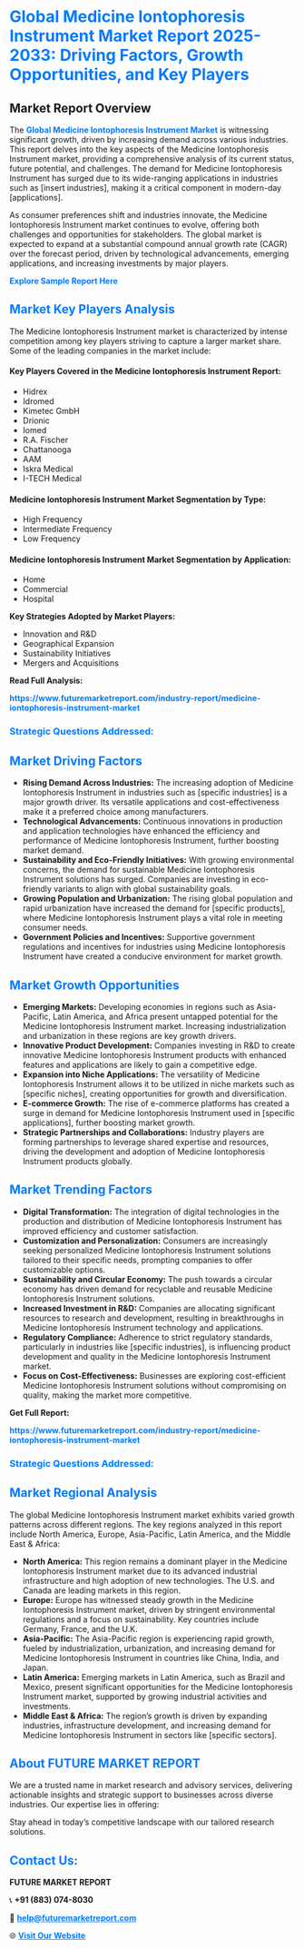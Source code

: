 <h1 style="color: #007BFF;">Global Medicine Iontophoresis Instrument Market Report 2025-2033: Driving Factors, Growth Opportunities, and Key Players</h1>

<section id="overview">
<h2>Market Report Overview</h2>
<p>The <a href="https://www.futuremarketreport.com/industry-report/medicine-iontophoresis-instrument-market" style="color: #007BFF; text-decoration: none;"><strong>Global Medicine Iontophoresis Instrument Market</strong></a> is witnessing significant growth, driven by increasing demand across various industries. This report delves into the key aspects of the Medicine Iontophoresis Instrument market, providing a comprehensive analysis of its current status, future potential, and challenges. The demand for Medicine Iontophoresis Instrument has surged due to its wide-ranging applications in industries such as [insert industries], making it a critical component in modern-day [applications].</p>
<p>As consumer preferences shift and industries innovate, the Medicine Iontophoresis Instrument market continues to evolve, offering both challenges and opportunities for stakeholders. The global market is expected to expand at a substantial compound annual growth rate (CAGR) over the forecast period, driven by technological advancements, emerging applications, and increasing investments by major players.</p>
</section>

<section id="overview">
<p><a href="https://www.futuremarketreport.com/request-sample/reportId=96982" style="color: #007BFF; text-decoration: none;"><strong>Explore Sample Report Here</strong></a></p>
</section>

<section id="key-players">
<h2 style="color: #007BFF;">Market Key Players Analysis</h2>
<p>The Medicine Iontophoresis Instrument market is characterized by intense competition among key players striving to capture a larger market share. Some of the leading companies in the market include:</p>
<h4>Key Players Covered in the Medicine Iontophoresis Instrument Report:</h4>
<ul><li>Hidrex</li><li>Idromed</li><li>Kimetec GmbH</li><li>Drionic</li><li>Iomed</li><li>R.A. Fischer</li><li>Chattanooga</li><li>AAM</li><li>Iskra Medical</li><li>I-TECH Medical</li></ul>
<h4>Medicine Iontophoresis Instrument Market Segmentation by Type:</h4>
<ul><li>High Frequency</li><li>Intermediate Frequency</li><li>Low Frequency</li></ul>

<h4>Medicine Iontophoresis Instrument Market Segmentation by Application:</h4>
<ul><li>Home</li><li>Commercial</li><li>Hospital</li></ul>
<p><strong>Key Strategies Adopted by Market Players:</strong></p>
<ul>
<li>Innovation and R&D</li>
<li>Geographical Expansion</li>
<li>Sustainability Initiatives</li>
<li>Mergers and Acquisitions</li>
</ul>
</section>

<section>
<p><strong>Read Full Analysis: </strong></p><a href="https://www.futuremarketreport.com/industry-report/medicine-iontophoresis-instrument-market" style="color: #007BFF; text-decoration: none;"><strong>https://www.futuremarketreport.com/industry-report/medicine-iontophoresis-instrument-market</strong></a>
<h3 style="color: #007BFF;">Strategic Questions Addressed:</h3>
</section>

<section id="driving-factors">
<h2 style="color: #007BFF;">Market Driving Factors</h2>
<ul>
<li><strong>Rising Demand Across Industries:</strong> The increasing adoption of Medicine Iontophoresis Instrument in industries such as [specific industries] is a major growth driver. Its versatile applications and cost-effectiveness make it a preferred choice among manufacturers.</li>
<li><strong>Technological Advancements:</strong> Continuous innovations in production and application technologies have enhanced the efficiency and performance of Medicine Iontophoresis Instrument, further boosting market demand.</li>
<li><strong>Sustainability and Eco-Friendly Initiatives:</strong> With growing environmental concerns, the demand for sustainable Medicine Iontophoresis Instrument solutions has surged. Companies are investing in eco-friendly variants to align with global sustainability goals.</li>
<li><strong>Growing Population and Urbanization:</strong> The rising global population and rapid urbanization have increased the demand for [specific products], where Medicine Iontophoresis Instrument plays a vital role in meeting consumer needs.</li>
<li><strong>Government Policies and Incentives:</strong> Supportive government regulations and incentives for industries using Medicine Iontophoresis Instrument have created a conducive environment for market growth.</li>
</ul>
</section>

<section id="growth-opportunities">
<h2 style="color: #007BFF;">Market Growth Opportunities</h2>
<ul>
<li><strong>Emerging Markets:</strong> Developing economies in regions such as Asia-Pacific, Latin America, and Africa present untapped potential for the Medicine Iontophoresis Instrument market. Increasing industrialization and urbanization in these regions are key growth drivers.</li>
<li><strong>Innovative Product Development:</strong> Companies investing in R&D to create innovative Medicine Iontophoresis Instrument products with enhanced features and applications are likely to gain a competitive edge.</li>
<li><strong>Expansion into Niche Applications:</strong> The versatility of Medicine Iontophoresis Instrument allows it to be utilized in niche markets such as [specific niches], creating opportunities for growth and diversification.</li>
<li><strong>E-commerce Growth:</strong> The rise of e-commerce platforms has created a surge in demand for Medicine Iontophoresis Instrument used in [specific applications], further boosting market growth.</li>
<li><strong>Strategic Partnerships and Collaborations:</strong> Industry players are forming partnerships to leverage shared expertise and resources, driving the development and adoption of Medicine Iontophoresis Instrument products globally.</li>
</ul>
</section>

<section id="trending-factors">
<h2 style="color: #007BFF;">Market Trending Factors</h2>
<ul>
<li><strong>Digital Transformation:</strong> The integration of digital technologies in the production and distribution of Medicine Iontophoresis Instrument has improved efficiency and customer satisfaction.</li>
<li><strong>Customization and Personalization:</strong> Consumers are increasingly seeking personalized Medicine Iontophoresis Instrument solutions tailored to their specific needs, prompting companies to offer customizable options.</li>
<li><strong>Sustainability and Circular Economy:</strong> The push towards a circular economy has driven demand for recyclable and reusable Medicine Iontophoresis Instrument solutions.</li>
<li><strong>Increased Investment in R&D:</strong> Companies are allocating significant resources to research and development, resulting in breakthroughs in Medicine Iontophoresis Instrument technology and applications.</li>
<li><strong>Regulatory Compliance:</strong> Adherence to strict regulatory standards, particularly in industries like [specific industries], is influencing product development and quality in the Medicine Iontophoresis Instrument market.</li>
<li><strong>Focus on Cost-Effectiveness:</strong> Businesses are exploring cost-efficient Medicine Iontophoresis Instrument solutions without compromising on quality, making the market more competitive.</li>
</ul>
</section>

<section>
<p><strong>Get Full Report: </strong></p><a href="https://www.futuremarketreport.com/industry-report/medicine-iontophoresis-instrument-market" style="color: #007BFF; text-decoration: none;"><strong>https://www.futuremarketreport.com/industry-report/medicine-iontophoresis-instrument-market</strong></a>
<h3 style="color: #007BFF;">Strategic Questions Addressed:</h3>
</section>


<section id="regional-analysis">
<h2 style="color: #007BFF;">Market Regional Analysis</h2>
<p>The global Medicine Iontophoresis Instrument market exhibits varied growth patterns across different regions. The key regions analyzed in this report include North America, Europe, Asia-Pacific, Latin America, and the Middle East & Africa:</p>
<ul>
<li><strong>North America:</strong> This region remains a dominant player in the Medicine Iontophoresis Instrument market due to its advanced industrial infrastructure and high adoption of new technologies. The U.S. and Canada are leading markets in this region.</li>
<li><strong>Europe:</strong> Europe has witnessed steady growth in the Medicine Iontophoresis Instrument market, driven by stringent environmental regulations and a focus on sustainability. Key countries include Germany, France, and the U.K.</li>
<li><strong>Asia-Pacific:</strong> The Asia-Pacific region is experiencing rapid growth, fueled by industrialization, urbanization, and increasing demand for Medicine Iontophoresis Instrument in countries like China, India, and Japan.</li>
<li><strong>Latin America:</strong> Emerging markets in Latin America, such as Brazil and Mexico, present significant opportunities for the Medicine Iontophoresis Instrument market, supported by growing industrial activities and investments.</li>
<li><strong>Middle East & Africa:</strong> The region’s growth is driven by expanding industries, infrastructure development, and increasing demand for Medicine Iontophoresis Instrument in sectors like [specific sectors].</li>
</ul>
</section>

<footer>
<h2 style="color: #007BFF;">About FUTURE MARKET REPORT</h2>
<p>We are a trusted name in market research and advisory services, delivering actionable insights and strategic support to businesses across diverse industries. Our expertise lies in offering:</p>

<p>Stay ahead in today’s competitive landscape with our tailored research solutions.</p>

<h2 style="color: #007BFF;">Contact Us:</h2>
<p><strong>FUTURE MARKET REPORT</strong></p>
<p>📞 <strong>+91 (883) 074-8030</strong></p>
<p>📧 <strong><a href="mailto:help@futuremarketreport.com" style="color: #007BFF;">help@futuremarketreport.com</a></strong></p>
<p>🌐 <strong><a href="https://www.futuremarketreport.com/" style="color: #007BFF;">Visit Our Website</a></strong></p>
</footer>